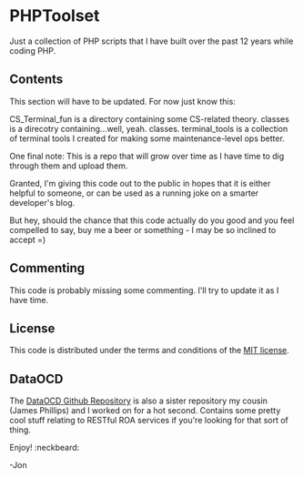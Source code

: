 PHPToolset
==========

Just a collection of PHP scripts that I have built over the past 12 years while coding PHP.


## Contents

This section will have to be updated.  For now just know this:

CS_Terminal_fun is a directory containing some CS-related theory.
classes is a direcotry containing...well, yeah. classes. 
terminal_tools is a collection of terminal tools I created for making some maintenance-level ops better.



One final note:
This is a repo that will grow over time as I have time to dig through them and upload them.

Granted, I'm giving this code out to the public in hopes that it is either helpful to someone, or can be used as a running joke on a smarter developer's blog.

But hey, should the chance that this code actually do you good and you feel compelled to say, buy me a beer or something - I may be so inclined to accept =)

## Commenting
This code is probably missing some commenting.  I'll try to update it as I have time.

## License
This code is distributed under the terms and conditions of the [MIT license](LICENSE).


## DataOCD
The [DataOCD Github Repository](https://github.com/dataocd) is also a sister repository my cousin (James Phillips) and I worked on for a hot second.  Contains some pretty cool stuff relating to RESTful ROA services if you're looking for that sort of thing.

Enjoy! :neckbeard:

-Jon
